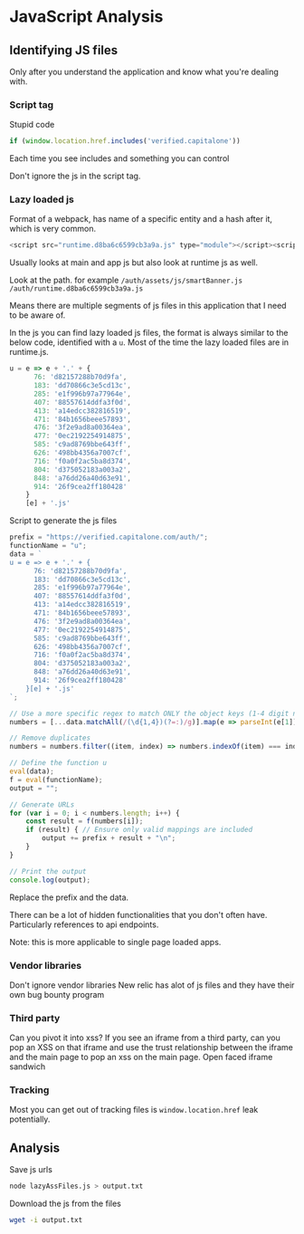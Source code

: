 # JavaScript Analysis

## Identifying JS files
Only after you understand the application and know what you're dealing with. 

### Script tag
Stupid code
```javascript
if (window.location.href.includes('verified.capitalone'))
```
Each time you see includes and something you can control

Don't ignore the js in the script tag.

### Lazy loaded js
Format of a webpack, has name of a specific entity and a hash after it, which is very common. 
```javascript
<script src="runtime.d8ba6c6599cb3a9a.js" type="module"></script><script src="polyfills.244c7c2108cacf1c.js" type="module"></script><script src="main.0b4c369979ae0e88.js" type="module"></script>
```
Usually looks at main and app js but also look at runtime js as well. 

Look at the path. 
for example
`/auth/assets/js/smartBanner.js`
`/auth/runtime.d8ba6c6599cb3a9a.js`

Means there are multiple segments of js files in this application that I need to be aware of.

In the js you can find lazy loaded js files, the format is always similar to the below code, identified with a `u`. 
Most of the time the lazy loaded files are in runtime.js. 
```javascript
u = e => e + '.' + {
      76: 'd82157288b70d9fa',
      183: 'dd70866c3e5cd13c',
      285: 'e1f996b97a77964e',
      407: '88557614ddfa3f0d',
      413: 'a14edcc382816519',
      471: '84b1656beee57893',
      476: '3f2e9ad8a00364ea',
      477: '0ec2192254914875',
      585: 'c9ad8769bbe643ff',
      626: '498bb4356a7007cf',
      716: 'f0a0f2ac5ba8d374',
      804: 'd375052183a003a2',
      848: 'a76dd26a40d63e91',
      914: '26f9cea2ff180428'
    }
    [e] + '.js'
```
Script to generate the js files
```javascript
prefix = "https://verified.capitalone.com/auth/";
functionName = "u";
data = `
u = e => e + '.' + {
      76: 'd82157288b70d9fa',
      183: 'dd70866c3e5cd13c',
      285: 'e1f996b97a77964e',
      407: '88557614ddfa3f0d',
      413: 'a14edcc382816519',
      471: '84b1656beee57893',
      476: '3f2e9ad8a00364ea',
      477: '0ec2192254914875',
      585: 'c9ad8769bbe643ff',
      626: '498bb4356a7007cf',
      716: 'f0a0f2ac5ba8d374',
      804: 'd375052183a003a2',
      848: 'a76dd26a40d63e91',
      914: '26f9cea2ff180428'
    }[e] + '.js'
`;

// Use a more specific regex to match ONLY the object keys (1-4 digit numbers before a colon).
numbers = [...data.matchAll(/(\d{1,4})(?=:)/g)].map(e => parseInt(e[1]));

// Remove duplicates
numbers = numbers.filter((item, index) => numbers.indexOf(item) === index);

// Define the function u
eval(data);
f = eval(functionName);
output = "";

// Generate URLs
for (var i = 0; i < numbers.length; i++) {
    const result = f(numbers[i]);
    if (result) { // Ensure only valid mappings are included
        output += prefix + result + "\n";
    }
}

// Print the output
console.log(output);

```
Replace the prefix and the data.

There can be a lot of hidden functionalities that you don't often have.
Particularly references to api endpoints. 

Note: this is more applicable to single page loaded apps. 

### Vendor libraries
Don't ignore vendor libraries
New relic has alot of js files and they have their own bug bounty program

### Third party
Can you pivot it into xss? 
If you see an iframe from a third party, can you pop an XSS on that iframe and use the trust relationship between the iframe and the main page to pop an xss on the main page. 
Open faced iframe sandwich

### Tracking
Most you can get out of tracking files is `window.location.href` leak potentially.

## Analysis
Save js urls
```bash
node lazyAssFiles.js > output.txt
```
Download the js from the files
```bash
wget -i output.txt
```


